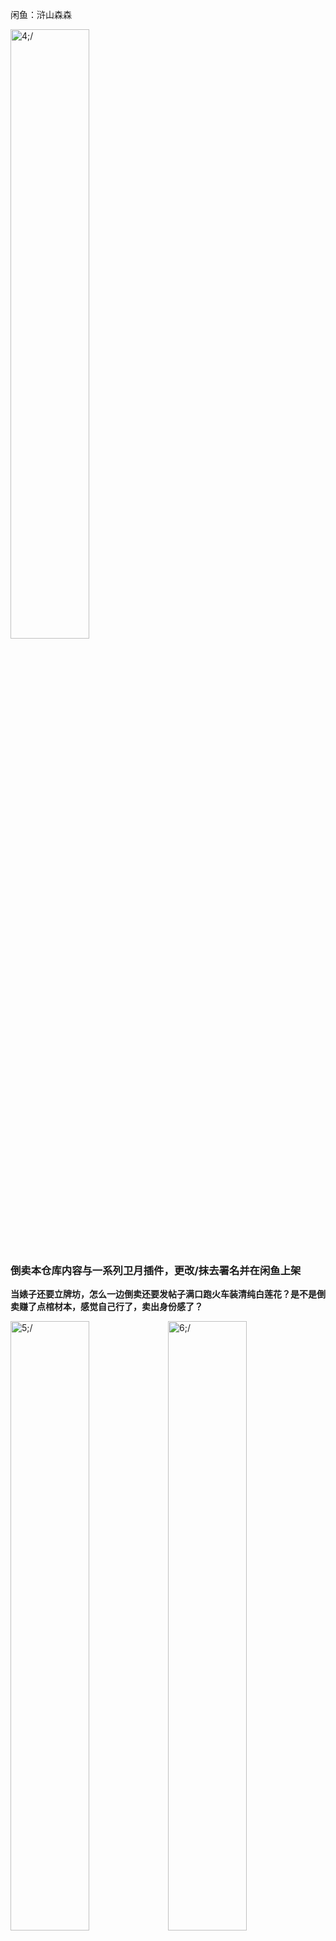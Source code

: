 ﻿闲鱼：浒山森森

<img src="https://raw.githubusercontent.com/RedAsteroid/FFXIV_Triggers/main/img/resell/1st/main.jpg" width=50% alt=4;/>

### 倒卖本仓库内容与一系列卫月插件，更改/抹去署名并在闲鱼上架

**当婊子还要立牌坊，怎么一边倒卖还要发帖子满口跑火车装清纯白莲花？是不是倒卖赚了点棺材本，感觉自己行了，卖出身份感了？**

<img src="https://raw.githubusercontent.com/RedAsteroid/FFXIV_Triggers/main/img/resell/1st/1.png" width=50% alt=5;/><img src="https://raw.githubusercontent.com/RedAsteroid/FFXIV_Triggers/main/img/resell/1st/2.png" width=50% alt=6;/>

##

- **拆分了本仓库的触发器分成三个品类进行倒卖(绝亚、绝亚以外内容、绝亚与其他绝本触发器捆绑)**
- **抹去Github仓库信息，装模作样地修改命名日期，美其名曰：优化**。

##

<img src="https://raw.githubusercontent.com/RedAsteroid/FFXIV_Triggers/main/img/resell/1st/3.png" width=80% alt=7;/>

- **↑ 从仓库导入的绝亚触发器，界面应该是这样的 ↑**
- 现已重新排版并推送到仓库，因此与上图不同

不难看出，这位倒狗曾在莫灵喵二群如饥似渴地在群文件摸索着各路资源，顺藤摸瓜摸到了这个仓库，兴冲冲地导入Triggernometry后用有形的大手大刀阔斧地把绝本切分到自己处心积虑计划的倒卖列表中。
但是倒狗发现触发器除了绝本居然还有低难内容！顿时心生一计，这剩余部分岂不是可以再卖一份？！一份触发器能当两份卖？！好顶级的商业头脑！
做完这些，倒狗仔细检查自己精心挑选的触发器，小心翼翼地修改着拆分后出现的纰漏。突然发现有触发器居然用日期作为版本号命名？！天才般的想法！于是有样学样地给分组命名加上今天的日期，暗喜自己的操作天衣无缝。

历经艰辛，倒狗打开PS，用不知道哪盗的背景图贴上小店的水印，颤巍巍的手在键盘上艰难地抠出几个大字`“所有绝本绘图...”`。
保存好精心制作的图片，掏出手机打开闲鱼，准备发布新的宝贝。复制粘贴从别的小店摘抄的文案，上传图片，挠头想了想其他倒狗同行的报价，填写了36.99元，点击发布。又想到自己分尸的触发器兴许也有买家，如法炮制又发了两个宝贝。
做完这一切，一想到接下来有傻子源源不断地送钱，生活费有了着落，紧皱的眉毛顿时舒缓开来。

##

### 画图作者来闲鱼，是来杀你这种毫无底线、亲妈生死未卜的杂种倒狗。
欢迎画图作者来闲鱼？钱包来了怎么不欢迎？不得装清纯博点同情不是嘛？

**什么狗屁自己整理优化写教程**

- 把群文件在线文档教程生成副本、同行买插件发的教程改成自己的就是你的教程？

- 把偷来的资源改个署名就是你的优化？我怎么没见新增内容和功能修复？你把你妈给优化了？

- 卫月插件全是偷的？是不是脑子不好使？也确实，毕竟闲鱼挂的宝贝大部分来自群文件，除了偷什么都不会。

**你的渠道是指在闲鱼上发布宝贝骗傻子买你的 **`【自动发货】`** ？**

<img src="https://raw.githubusercontent.com/RedAsteroid/FFXIV_Triggers/main/img/resell/1st/4.jpg" width=50% alt=8;/>

**尊重作者是指在作者点名的情况下明目张胆地开店倒卖，抹掉作者提供的资源渠道？你的尊重就像你的亲妈一样一文不值。**

**这么强调收费是教学，还要扣一个作者没教我来教的帽子，怕饭碗没了？你这脑子也配教人？**

### 闲鱼倒卖多如狗。确实，想管根本不是一个人能做到的。

**但你这条傻狗主动跳出来就不好说了，真难为你发帖子再怎么装清纯也掩不住一股倒狗的骚臭味。**
## 后续 1

<img src="https://raw.githubusercontent.com/RedAsteroid/FFXIV_Triggers/main/img/resell/1st/7.png" width=40% alt=11;/>

总结一下：

- 删了第一篇小作文方便岁月史书
- 别人也倒卖怎么只攻击我
- 闲鱼都不管你管我
- 就算我继续倒卖，你能拿我怎样

每次逛闲鱼都有新花样，这次是茶味白莲花撒泼，倒狗也想要立着挣钱，怎么不接着装了^^

闲鱼纵容盗版怎么怎么样我不关心，我只针对这条茶味母狗~

不是群友提醒我，我根本不知道分尸资源倒卖的事情。这并不罕见，你的同行就有不少这么做的。**但是写小作文跳脸的，目前只有你一个。**

另外你也不用给自己加戏 **`我说了，我就是来玩的`** ，**特意在闲鱼上倒卖免费资源赚钱** ，倒偷来的东西可真好玩啊~

我写个耻辱墙也确实没法阻止你继续倒卖，最多影响一点点销量，也许不影响？谁知道呢，我只要发了就算完成任务~ 

看你成交量赚了有小几千了，这个月应该吃得起饭了吧，希望你吃饭的时候别被噎死了^^

##

我没有兴趣在贼窝里扩散自己的爱心，尤其是像你这条浑身发骚的母狗我可闻不了。

但如果有人愿意在闲鱼 **`免费分享`** 我的资源我是欢迎的。

## 后续 2

<img src="https://raw.githubusercontent.com/RedAsteroid/FFXIV_Triggers/main/img/resell/1st/8.jpg" width=40% alt=12;/>

不太懂倒狗是不是大小脑萎缩了，车轱辘话又重说了一遍，撒泼打滚老三样，还急眼了^^ 

倒狗的小作文就好比高考作文最后半小时一点没写，绞尽脑汁最后连及格分也打不上的垃圾。  
通篇以不知所谓的借口维护自己 **`倒卖行为是正当的`**，嘲讽耻辱墙毫无用处，借同行打掩护撇清自己的 **`倒卖行为并非倒卖`**，最后莫名其妙的升华 **`7.0也继续倒卖`** 一副抗争到底的嘴脸。  
  
**说到底，不过是条尝到甜头的倒狗。**

**然而倒狗就是倒狗，你的小作文再如何辩解也无法掩饰 `你在闲鱼开店倒卖免费资源的事实`。**

既然倒狗开始滚刀我也懒得多说废话，如果还有后续估计想必也是 **`就算我继续倒卖，你能拿我怎样`** 之类的说辞。

最后结果无非是倒狗死号又或者没死号，我要做的也就公示一下，我不想白白当一只下金蛋的鹅，仅此而已。  
无论结果如何我都不会有任何金钱与名誉上的损失。但倒狗恰恰相反，要是真死号我不觉得倒狗这能力还能开小号继续做，死号等于一切都结束了。

**所以，有没有考虑找个班上？是因为上班不体面吗？至少比做全职倒狗体面多了不是吗？**  

另外倒狗也不用每隔几小时来我仓库转几圈，访客也不多，你不会觉得我不知道吧^^

**`欢迎大家积极举报，举报方式在文档底部，如有更多的关于倒狗信息，欢迎Email。`**

感谢您看到这里。

## 最后重申我为什么要将此人挂至耻辱墙：

**倒卖本仓库内容与一系列卫月插件，更改/抹去署名并在闲鱼上架**
- **拆分了本仓库的触发器分成三个品类进行倒卖(绝亚、绝亚以外内容、绝亚与其他绝本触发器捆绑)**
- **抹去Github仓库信息，装模作样地修改命名日期，美其名曰：优化。**
- **被其他作者挂了，写小作文洗白自己的倒卖行为**

**除此之外，倒狗也在倒卖我其他仓库的资源，所以这并不只是一件事。**

### 倒卖免费资源自始至终是为人不齿的行为，任何借口都无法掩饰倒狗人格上的卑劣。

## 举报

路过的朋友如果方便的话请动动小手举办~ 方法在下面了~

附倒狗小店页面与个人名片，欢迎积极举报倒狗。举报理由选择 **`禁限售商品-通讯类非法商品服务、假证等非法用途工具`** 内容填写 **`倒卖免费资源`** ，附上仓库地址。
```
https://github.com/RedAsteroid/FFXIV_Triggers
```

如果您觉得输入麻烦，您可以快捷复制下方文本作为内容填写，举报理由选择以下其中之一 **`禁限售商品-通讯类非法商品服务、假证等非法用途工具`**、 。
```
倒卖免费资源，源地址：https://github.com/RedAsteroid/FFXIV_Triggers 外挂类商品属于非法出版物，倒卖将构成非法经营罪。
```

<img src="https://raw.githubusercontent.com/RedAsteroid/FFXIV_Triggers/main/img/resell/1st/5.jpg" width=40% alt=9;/><img src="https://raw.githubusercontent.com/RedAsteroid/FFXIV_Triggers/main/img/resell/1st/6.png" width=40% alt=10;/>